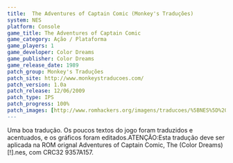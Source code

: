 ```yaml
---
title:  The Adventures of Captain Comic (Monkey's Traduções)
system: NES
platform: Console
game_title: The Adventures of Captain Comic
game_category: Ação / Plataforma
game_players: 1
game_developer: Color Dreams
game_publisher: Color Dreams
game_release_date: 1989
patch_group: Monkey's Traduções
patch_site: http://www.monkeystraducoes.com/
patch_version: 1.0a
patch_release: 12/06/2009
patch_type: IPS
patch_progress: 100%
patch_images: [http://www.romhackers.org/imagens/traducoes/%5BNES%5D%20The%20Adventures%20of%20Captain%20Comic%20-%20Monkey's%20Tradu%C3%A7%C3%B5es%20-%201.png,http://www.romhackers.org/imagens/traducoes/%5BNES%5D%20The%20Adventures%20of%20Captain%20Comic%20-%20Monkey's%20Tradu%C3%A7%C3%B5es%20-%202.png,http://www.romhackers.org/imagens/traducoes/%5BNES%5D%20The%20Adventures%20of%20Captain%20Comic%20-%20Monkey's%20Tradu%C3%A7%C3%B5es%20-%203.png]
---
```

Uma boa tradução. Os poucos textos do jogo foram traduzidos e acentuados, e os gráficos foram editados.ATENÇÃO:Esta tradução deve ser aplicada na ROM orignal Adventures of Captain Comic, The (Color Dreams) [!].nes, com CRC32 9357A157.